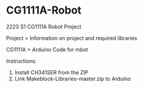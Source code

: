 # CG1111A-Robot
2223 S1 CG1111A Robot Project

Project > Information on project and required libraries

CG1111A > Arduino Code for mbot


Instructions:
  1. Install CH341SER from the ZIP
  2. Link Makeblock-Libraries-master.zip to Arduino
